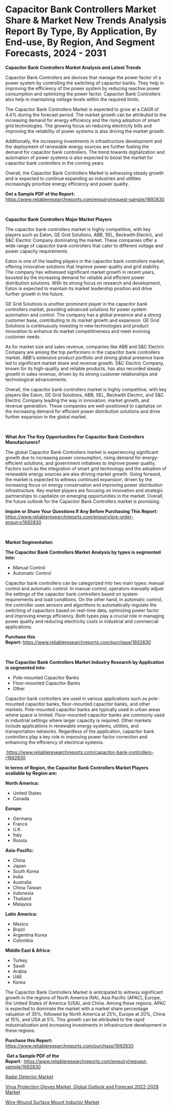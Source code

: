 <p><h1>Capacitor Bank Controllers Market Share & Market New Trends Analysis Report By Type, By Application, By End-use, By Region, And Segment Forecasts, 2024 - 2031</h1></p><p><strong>Capacitor Bank Controllers Market Analysis and Latest Trends</strong></p>
<p><p>Capacitor Bank Controllers are devices that manage the power factor of a power system by controlling the switching of capacitor banks. They help in improving the efficiency of the power system by reducing reactive power consumption and optimizing the power factor. Capacitor Bank Controllers also help in maintaining voltage levels within the required limits.</p><p>The Capacitor Bank Controllers Market is expected to grow at a CAGR of 4.4% during the forecast period. The market growth can be attributed to the increasing demand for energy efficiency and the rising adoption of smart grid technologies. The growing focus on reducing electricity bills and improving the reliability of power systems is also driving the market growth.</p><p>Additionally, the increasing investments in infrastructure development and the deployment of renewable energy sources are further fueling the demand for capacitor bank controllers. The trend towards digitalization and automation of power systems is also expected to boost the market for capacitor bank controllers in the coming years.</p><p>Overall, the Capacitor Bank Controllers Market is witnessing steady growth and is expected to continue expanding as industries and utilities increasingly prioritize energy efficiency and power quality.</p></p>
<p><strong>Get a Sample PDF of the Report:&nbsp;</strong> <a href="https://www.reliableresearchreports.com/enquiry/request-sample/1692830">https://www.reliableresearchreports.com/enquiry/request-sample/1692830</a></p>
<p>&nbsp;</p>
<p><strong>Capacitor Bank Controllers Major Market Players</strong></p>
<p><p>The capacitor bank controllers market is highly competitive, with key players such as Eaton, GE Grid Solutions, ABB, SEL, Beckwith Electric, and S&C Electric Company dominating the market. These companies offer a wide range of capacitor bank controllers that cater to different voltage and power capacity requirements.</p><p>Eaton is one of the leading players in the capacitor bank controllers market, offering innovative solutions that improve power quality and grid stability. The company has witnessed significant market growth in recent years, boosted by the increasing demand for reliable and efficient power distribution solutions. With its strong focus on research and development, Eaton is expected to maintain its market leadership position and drive further growth in the future.</p><p>GE Grid Solutions is another prominent player in the capacitor bank controllers market, providing advanced solutions for power system automation and control. The company has a global presence and a strong customer base, contributing to its market growth and expansion. GE Grid Solutions is continuously investing in new technologies and product innovation to enhance its market competitiveness and meet evolving customer needs.</p><p>As for market size and sales revenue, companies like ABB and S&C Electric Company are among the top performers in the capacitor bank controllers market. ABB's extensive product portfolio and strong global presence have led to significant market share and revenue growth. S&C Electric Company, known for its high-quality and reliable products, has also recorded steady growth in sales revenue, driven by its strong customer relationships and technological advancements.</p><p>Overall, the capacitor bank controllers market is highly competitive, with key players like Eaton, GE Grid Solutions, ABB, SEL, Beckwith Electric, and S&C Electric Company leading the way in innovation, market growth, and revenue generation. These companies are well-positioned to capitalize on the increasing demand for efficient power distribution solutions and drive further expansion in the global market.</p></p>
<p>&nbsp;</p>
<p><strong>What Are The Key Opportunities For Capacitor Bank Controllers Manufacturers?</strong></p>
<p><p>The global Capacitor Bank Controllers market is experiencing significant growth due to increasing power consumption, rising demand for energy-efficient solutions, and government initiatives to improve power quality. Factors such as the integration of smart grid technology and the adoption of renewable energy sources are also driving market growth. Going forward, the market is expected to witness continued expansion, driven by the increasing focus on energy conservation and improving power distribution infrastructure. Key market players are focusing on innovation and strategic partnerships to capitalize on emerging opportunities in the market. Overall, the future outlook for the Capacitor Bank Controllers market is promising.</p></p>
<p><strong>Inquire or Share Your Questions If Any Before Purchasing This Report:</strong> <a href="https://www.reliableresearchreports.com/enquiry/pre-order-enquiry/1692830">https://www.reliableresearchreports.com/enquiry/pre-order-enquiry/1692830</a></p>
<p>&nbsp;</p>
<p><strong>Market Segmentation</strong></p>
<p><strong>The Capacitor Bank Controllers Market Analysis by types is segmented into:</strong></p>
<p><ul><li>Manual Control</li><li>Automatic Control</li></ul></p>
<p><p>Capacitor bank controllers can be categorized into two main types: manual control and automatic control. In manual control, operators manually adjust the settings of the capacitor bank controllers based on system requirements and load conditions. On the other hand, in automatic control, the controller uses sensors and algorithms to automatically regulate the switching of capacitors based on real-time data, optimizing power factor and improving energy efficiency. Both types play a crucial role in managing power quality and reducing electricity costs in industrial and commercial applications.</p></p>
<p><strong>Purchase this Report:&nbsp;</strong><a href="https://www.reliableresearchreports.com/purchase/1692830">https://www.reliableresearchreports.com/purchase/1692830</a></p>
<p>&nbsp;</p>
<p><strong>The Capacitor Bank Controllers Market Industry Research by Application is segmented into:</strong></p>
<p><ul><li>Pole-mounted Capacitor Banks</li><li>Floor-mounted Capacitor Banks</li><li>Other</li></ul></p>
<p><p>Capacitor bank controllers are used in various applications such as pole-mounted capacitor banks, floor-mounted capacitor banks, and other markets. Pole-mounted capacitor banks are typically used in urban areas where space is limited. Floor-mounted capacitor banks are commonly used in industrial settings where larger capacity is required. Other markets include applications in renewable energy systems, utilities, and transportation networks. Regardless of the application, capacitor bank controllers play a key role in improving power factor correction and enhancing the efficiency of electrical systems.</p></p>
<p><a href="https://www.reliableresearchreports.com/capacitor-bank-controllers-r1692830">&nbsp;https://www.reliableresearchreports.com/capacitor-bank-controllers-r1692830</a></p>
<p><strong>In terms of Region, the Capacitor Bank Controllers Market Players available by Region are:</strong></p>
<p>
    <p> <strong> North America: </strong>
        <ul>
            <li>United States</li>
            <li>Canada</li>
        </ul>
        </p> 
    <p> <strong> Europe: </strong>
        <ul>
            <li>Germany</li>
            <li>France</li>
            <li>U.K.</li>
            <li>Italy</li>
            <li>Russia</li>
        </ul>
        </p> 
    <p> <strong> Asia-Pacific: </strong>
        <ul>
            <li>China</li>
            <li>Japan</li>
            <li>South Korea</li>
            <li>India</li>
            <li>Australia</li>
            <li>China Taiwan</li>
            <li>Indonesia</li>
            <li>Thailand</li>
            <li>Malaysia</li>
        </ul>
        </p> 
    <p> <strong> Latin America: </strong>
        <ul>
            <li>Mexico</li>
            <li>Brazil</li>
            <li>Argentina Korea</li>
            <li>Colombia</li>
        </ul>
        </p> 
    <p> <strong> Middle East & Africa: </strong>
        <ul>
            <li>Turkey</li>
            <li>Saudi</li>
            <li>Arabia</li>
            <li>UAE</li>
            <li>Korea</li>
        </ul>
    </p>
    </p>
<p><p>The Capacitor Bank Controllers Market is anticipated to witness significant growth in the regions of North America (NA), Asia Pacific (APAC), Europe, the United States of America (USA), and China. Among these regions, APAC is expected to dominate the market with a market share percentage valuation of 35%, followed by North America at 25%, Europe at 20%, China at 15%, and USA at 5%. This growth can be attributed to the rapid industrialization and increasing investments in infrastructure development in these regions.</p></p>
<p><strong>Purchase this Report: </strong><a href="https://www.reliableresearchreports.com/purchase/1692830">https://www.reliableresearchreports.com/purchase/1692830</a></p>
<p>&nbsp;<strong>Get a Sample PDF of the Report:&nbsp;&nbsp;</strong><a href="https://www.reliableresearchreports.com/enquiry/request-sample/1692830">https://www.reliableresearchreports.com/enquiry/request-sample/1692830</a></p>
<p><strong></strong></p>
<p><p><a href="https://www.linkedin.com/pulse/radar-detector-market-forecasts-trends-impact-analysis-2024--onnbf?trackingId=ZvhtKkl%2FISYrECZ0YoXPqg%3D%3D">Radar Detector Market</a></p><p><a href="https://www.linkedin.com/pulse/virus-protection-gloves-market-global-outlook-forecast-2022-2028-slxjf?trackingId=SporgfrKJkM%2BRtztBAMIKA%3D%3D">Virus Protection Gloves Market, Global Outlook and Forecast 2022-2028 Market</a></p><p><a href="https://www.linkedin.com/pulse/global-wire-wound-surface-mount-inductor-industry-types-applications-wwrff?trackingId=bRD2q7ABDa2GFdG3oIfzjg%3D%3D">Wire-Wound Surface Mount Inductor Market</a></p></p>